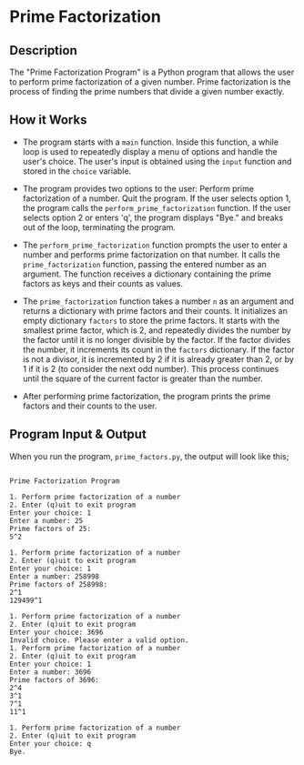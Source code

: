 # Prime Factorization

## Description

The "Prime Factorization Program" is a Python program that allows the user to perform prime factorization of a given number. Prime factorization is the process of finding the prime numbers that divide a given number exactly.

## How it Works

- The program starts with a `main` function. Inside this function, a while loop is used to repeatedly display a menu of options and handle the user's choice. The user's input is obtained using the `input` function and stored in the `choice` variable.

- The program provides two options to the user: Perform prime factorization of a number. Quit the program. If the user selects option 1, the program calls the `perform_prime_factorization` function. If the user selects option 2 or enters 'q', the program displays "Bye." and breaks out of the loop, terminating the program.

- The `perform_prime_factorization` function prompts the user to enter a number and performs prime factorization on that number. It calls the `prime_factorization` function, passing the entered number as an argument. The function receives a dictionary containing the prime factors as keys and their counts as values.

- The `prime_factorization` function takes a number `n` as an argument and returns a dictionary with prime factors and their counts. It initializes an empty dictionary `factors` to store the prime factors. It starts with the smallest prime factor, which is 2, and repeatedly divides the number by the factor until it is no longer divisible by the factor. If the factor divides the number, it increments its count in the `factors` dictionary. If the factor is not a divisor, it is incremented by 2 if it is already greater than 2, or by 1 if it is 2 (to consider the next odd number). This process continues until the square of the current factor is greater than the number.

- After performing prime factorization, the program prints the prime factors and their counts to the user.


## Program Input & Output

When you run the program, `prime_factors.py`, the output will look like this;

```

Prime Factorization Program

1. Perform prime factorization of a number
2. Enter (q)uit to exit program
Enter your choice: 1
Enter a number: 25
Prime factors of 25:
5^2

1. Perform prime factorization of a number
2. Enter (q)uit to exit program
Enter your choice: 1
Enter a number: 258998
Prime factors of 258998:
2^1
129499^1

1. Perform prime factorization of a number
2. Enter (q)uit to exit program
Enter your choice: 3696
Invalid choice. Please enter a valid option.
1. Perform prime factorization of a number
2. Enter (q)uit to exit program
Enter your choice: 1
Enter a number: 3696
Prime factors of 3696:
2^4
3^1
7^1
11^1

1. Perform prime factorization of a number
2. Enter (q)uit to exit program
Enter your choice: q
Bye.
```
